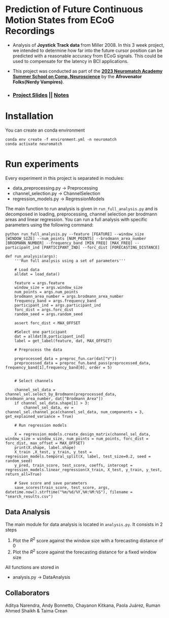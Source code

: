 # Prediction of Future Continuous Motion States from ECoG Recordings

- Analysis of **Joystick Track data** from Miller 2008. In this 3 week project, we intended to determine how far into the future cursor position can be predicted with a reasonable accuracy from ECoG signals. This could be used to compensate for the latency in BCI applications.

- This project was conducted as part of the [**2023 Neuromatch Academy Summer School on Comp. Neuroscience**](https://academy.neuromatch.io/) by the **Afrovenator Folks(Nerdy Vampires)**.

- ### [Project Slides](https://drive.google.com/file/d/1-sRtDmwekqunVUdEgIUPxj9G7HMCnPyG/view?usp=sharing) || [Notes](https://drive.google.com/file/d/1waw7gUm5EMuoeIdnq6wNfntYa4AZJ51X/view?usp=sharing)

# Installation
You can create an conda environment
```
conda env create -f environment.yml -n neuromatch
conda activate neuromatch
```

# Run experiments
Every experiment in this project is separated in modules:
* data_preprocessing.py → Preprocessing
* channel_selection.py → ChannelSelection
* regression_models.py → RegressionModels


The main function to run analysis is given in `run_full_analysis.py` and is decomposed in loading, preprocessing, channel selection per brodmann areas and linear regression.
You can run a full analysis with specific parameters using the following command: 

```
python run_full_analysis.py --feature [FEATURE] --window_size [WINDOW_SIZE] --num_points [NUM_POINTS] --brodmann_area_number [BRODMANN_NUMBER] --frequency_band [MIN_FREQ] [MAX_FREQ] --participant_ind [PARTICIPANT_IND] --forc_dist [FORECASTING_DISTANCE]
```

```
def run_analysis(args):
    '''Run full analysis using a set of parameters'''

    # Load data
    alldat = load_data()

    feature = args.feature
    window_size = args.window_size
    num_points = args.num_points
    brodmann_area_number = args.brodmann_area_number
    frequency_band = args.frequency_band
    participant_ind = args.participant_ind
    forc_dist = args.forc_dist
    random_seed = args.random_seed

    assert forc_dist < MAX_OFFSET
    
    #Select one participant
    dat = alldat[0,participant_ind]
    label = get_label(feature, dat, MAX_OFFSET)

    # Preprocess the data

    preprocessed_data = preproc_fun.car(dat["V"])
    preprocessed_data = preproc_fun.band_pass(preprocessed_data, frequency_band[1],frequency_band[0], order = 5)


    # Select channels

    channel_sel_data = channel_sel.select_by_Brodmann(preprocessed_data, brodmann_area_number, dat["Brodmann_Area"])
    if channel_sel_data.shape[1] > 3:
        channel_sel_data, ev = channel_sel.channel_pca(channel_sel_data, num_components = 3, get_explained_variance = True)

    # Run regression models

    X = regression_models.create_design_matrix(channel_sel_data, window_size = window_size, num_points = num_points, forc_dist = forc_dist, max_offset = MAX_OFFSET)
    print(X.shape, label.shape)
    X_train ,X_test, y_train, y_test = regression_models.temporal_split(X, label, test_size=0.2, seed = random_seed)
    y_pred, train_score, test_score, coeffs, intercept = regression_models.linear_regression(X_train, X_test, y_train, y_test, return_all=True)

    # Save score and save parameters
    save_scores(train_score, test_score, args, datetime.now().strftime("%m/%d/%Y,%H:%M:%S"), filename = "search_results.csv")

```
## Data Analysis
The main module for data analysis is located in `analysis.py`. It consists in 2 steps 
1) Plot the $R^2$ score against the window size with a forecasting distance of 0
2) Plot the $R^2$ score against the forecasting distance for a fixed window size

All functions are stored in
* analysis.py → DataAnalysis


## Collaborators
Aditya Narendra, Andy Bonnetto, Chayanon Kitkana, Paola Juárez, Ruman Ahmed Shaikh & Taima Crean


